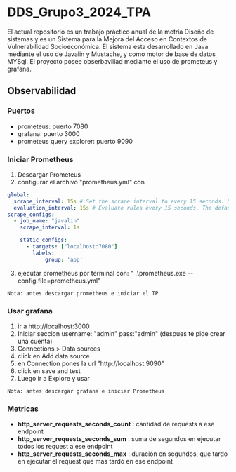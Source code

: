 # DDS_Grupo3_2024_TPA

El actual repositorio es un trabajo práctico anual de la metria Diseño de sistemas y es un Sistema para la Mejora del Acceso en Contextos de Vulnerabilidad Socioeconómica. El sistema esta desarrollado en Java mediante el uso de Javalin y Mustache, y como motor de base de datos MYSql. 
El proyecto posee obserbaviliad mediante el uso de prometeus y grafana.

## Observabilidad 

### Puertos
- prometeus: puerto 7080
- grafana: puerto 3000
- prometeus query explorer: puerto 9090 

### Iniciar Prometheus
1. Descargar Prometeus
2. configurar el archivo "prometheus.yml" con
```yml
global:
  scrape_interval: 15s # Set the scrape interval to every 15 seconds. Default is every 1 minute.
  evaluation_interval: 15s # Evaluate rules every 15 seconds. The default is every 1 minute.
scrape_configs:
  - job_name: "javalin"
    scrape_interval: 1s

    static_configs:
      - targets: ["localhost:7080"]
        labels:
            group: 'app'
`````
3. ejecutar prometheus por terminal con: " .\prometheus.exe --config.file=prometheus.yml"

``Nota: antes descargar prometheus e iniciar el TP``

### Usar grafana
1. ir a http://localhost:3000
2. Iniciar seccion username: "admin"  pass:"admin" (despues te pide crear una cuenta)
2. Connections > Data sources
3. click en Add data source
4. en Connection pones la url "http://localhost:9090"
5. click en save and test
6. Luego ir a Explore y usar


``Nota: antes descargar grafana e iniciar Prometheus``
### Metricas
- <b>http_server_requests_seconds_count</b> : cantidad de requests a ese endpoint
- <b>http_server_requests_seconds_sum</b> : suma de segundos en ejecutar todos los request a ese endpoint
- <b>http_server_requests_seconds_max</b> : duración en segundos, que tardo en ejecutar el request que mas tardó en ese endpoint
